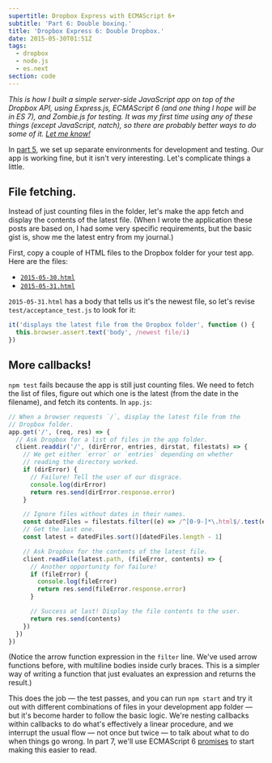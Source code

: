 ```yaml
---
supertitle: Dropbox Express with ECMAScript 6+
subtitle: 'Part 6: Double boxing.'
title: 'Dropbox Express 6: Double Dropbox.'
date: 2015-05-30T01:51Z
tags:
  - dropbox
  - node.js
  - es.next
section: code
---
```


_This is how I built a simple server-side JavaScript app on top of the
Dropbox API, using Express.js, ECMAScript 6 (and one thing I hope will
be in ES 7), and Zombie.js for testing. It was my first time using any
of these things (except JavaScript, natch), so there are probably
better ways to do some of it. [Let me know!][contact]_

In [part 5], we set up separate environments for development and
testing. Our app is working fine, but it isn't very interesting.
Let's complicate things a little. <!-- READMORE -->

## File fetching.

Instead of just counting files in the folder, let's make the app
fetch and display the contents of the latest file. (When I wrote
the application these posts are based on, I had some very specific
requirements, but the basic gist is, show me the latest entry from
my journal.)

First, copy a couple of HTML files to the Dropbox folder for your
test app. Here are the files:

- <code>[2015-05-30.html]</code>
- <code>[2015-05-31.html]</code>

`2015-05-31.html` has a body that tells us it's the newest file, so
let's revise `test/acceptance_test.js` to look for it:

```javascript
it('displays the latest file from the Dropbox folder', function () {
  this.browser.assert.text('body', /newest file/i)
})
```

## More callbacks!

`npm test` fails because the app is still just counting files. We need
to fetch the list of files, figure out which one is the latest
(from the date in the filename), and fetch its contents. In `app.js`:

```javascript
// When a browser requests `/`, display the latest file from the
// Dropbox folder.
app.get('/', (req, res) => {
  // Ask Dropbox for a list of files in the app folder.
  client.readdir('/', (dirError, entries, dirstat, filestats) => {
    // We get either `error` or `entries` depending on whether
    // reading the directory worked.
    if (dirError) {
      // Failure! Tell the user of our disgrace.
      console.log(dirError)
      return res.send(dirError.response.error)
    }

    // Ignore files without dates in their names.
    const datedFiles = filestats.filter((e) => /^[0-9-]*\.html$/.test(e.name))
    // Get the last one.
    const latest = datedFiles.sort()[datedFiles.length - 1]

    // Ask Dropbox for the contents of the latest file.
    client.readFile(latest.path, (fileError, contents) => {
      // Another opportunity for failure!
      if (fileError) {
        console.log(fileError)
        return res.send(fileError.response.error)
      }

      // Success at last! Display the file contents to the user.
      return res.send(contents)
    })
  })
})
```

(Notice the arrow function expression in the `filter` line. We've used
arrow functions before, with multiline bodies inside curly braces. This
is a simpler way of writing a function that just evaluates an expression
and returns the result.)

This does the job&nbsp;&mdash; the test passes, and you can run
`npm start` and try it out with different combinations of files in
your development app folder&nbsp;&mdash; but it's become harder to
follow the basic logic. We're nesting callbacks within callbacks to do
what's effectively a linear procedure, and we interrupt the usual
flow&nbsp;&mdash; not once but twice&nbsp;&mdash; to talk about
what to do when things go wrong. In part 7, we'll use ECMAScript&nbsp;6
[promises] to start making this easier to read.

[contact]: mailto:code@erikostrom.com
[part 5]: /code/words/dropbox-express-5-a-sandbox
[2015-05-30.html]: /projects/dropbox-express/fixtures/2015-05-30.html
[2015-05-31.html]: /projects/dropbox-express/fixtures/2015-05-31.html
[promises]: https://developer.mozilla.org/en-US/docs/Web/JavaScript/Reference/Global_Objects/Promise
